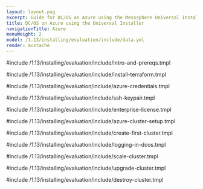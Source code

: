 ```yaml
---
layout: layout.pug
excerpt: Guide for DC/OS on Azure using the Mesosphere Universal Installer
title: DC/OS on Azure using the Universal Installer
navigationTitle: Azure
menuWeight: 2
model: /1.13/installing/evaluation/include/data.yml
render: mustache
---
```


#include /1.13/installing/evaluation/include/intro-and-prereqs.tmpl

#include /1.13/installing/evaluation/include/install-terraform.tmpl

#include /1.13/installing/evaluation/include/azure-credentials.tmpl

#include /1.13/installing/evaluation/include/ssh-keypair.tmpl

#include /1.13/installing/evaluation/include/enterprise-license.tmpl

#include /1.13/installing/evaluation/include/azure-cluster-setup.tmpl

#include /1.13/installing/evaluation/include/create-first-cluster.tmpl

#include /1.13/installing/evaluation/include/logging-in-dcos.tmpl

#include /1.13/installing/evaluation/include/scale-cluster.tmpl

#include /1.13/installing/evaluation/include/upgrade-cluster.tmpl

#include /1.13/installing/evaluation/include/destroy-cluster.tmpl